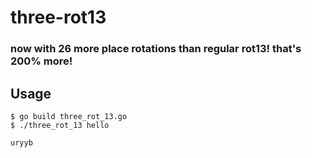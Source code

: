 # three-rot13

### now with 26 more place rotations than regular rot13! that's 200% more!


## Usage

```
$ go build three_rot_13.go
$ ./three_rot_13 hello

uryyb
```
